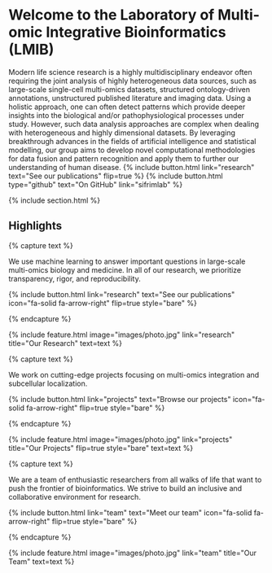 ---
---

# Welcome to the Laboratory of Multi-omic Integrative Bioinformatics (LMIB)

Modern life science research is a highly multidisciplinary endeavor often requiring the joint analysis of highly heterogeneous data sources, such as large-scale single-cell multi-omics datasets, structured ontology-driven annotations, unstructured published literature and imaging data. Using a holistic approach, one can often detect patterns which provide deeper insights into the biological and/or pathophysiological processes under study. However, such data analysis approaches are complex when dealing with heterogeneous and highly dimensional datasets. By leveraging breakthrough advances in the fields of artificial intelligence and statistical modelling, our group aims to develop novel computational methodologies for data fusion and pattern recognition and apply them to further our understanding of human disease. 
{%
  include button.html
  link="research"
  text="See our publications"
  flip=true
%}
{%
  include button.html
  type="github"
  text="On GitHub"
  link="sifrimlab"
%}

{% include section.html %}

## Highlights

{% capture text %}

We use machine learning to answer important questions in large-scale multi-omics biology and medicine. In all of our research, we prioritize transparency, rigor, and reproducibility.

{%
  include button.html
  link="research"
  text="See our publications"
  icon="fa-solid fa-arrow-right"
  flip=true
  style="bare"
%}

{% endcapture %}

{%
  include feature.html
  image="images/photo.jpg"
  link="research"
  title="Our Research"
  text=text
%}

{% capture text %}

We work on cutting-edge projects focusing on multi-omics integration and subcellular localization.

{%
  include button.html
  link="projects"
  text="Browse our projects"
  icon="fa-solid fa-arrow-right"
  flip=true
  style="bare"
%}

{% endcapture %}

{%
  include feature.html
  image="images/photo.jpg"
  link="projects"
  title="Our Projects"
  flip=true
  style="bare"
  text=text
%}

{% capture text %}

We are a team of enthusiastic researchers from all walks of life that want to push the frontier of bioinformatics. We strive to build an inclusive and collaborative environment for research.

{%
  include button.html
  link="team"
  text="Meet our team"
  icon="fa-solid fa-arrow-right"
  flip=true
  style="bare"
%}

{% endcapture %}

{%
  include feature.html
  image="images/photo.jpg"
  link="team"
  title="Our Team"
  text=text
%}
